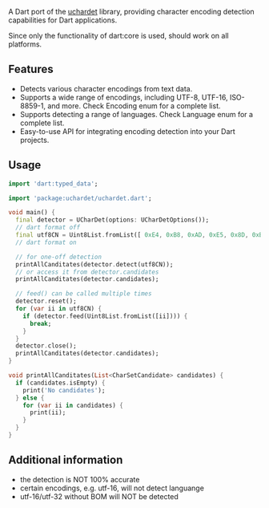<!-- 
This README describes the package. If you publish this package to pub.dev,
this README's contents appear on the landing page for your package.

For information about how to write a good package README, see the guide for
[writing package pages](https://dart.dev/tools/pub/writing-package-pages). 

For general information about developing packages, see the Dart guide for
[creating packages](https://dart.dev/guides/libraries/create-packages)
and the Flutter guide for
[developing packages and plugins](https://flutter.dev/to/develop-packages). 
-->

A Dart port of the [uchardet](https://gitlab.freedesktop.org/uchardet/uchardet) library, providing character encoding detection capabilities for Dart applications.

Since only the functionality of dart:core is used, should work  on all platforms.

## Features

- Detects various character encodings from text data.
- Supports a wide range of encodings, including UTF-8, UTF-16, ISO-8859-1, and more. Check Encoding enum for a complete list.
- Supports detecting a range of languages. Check Language enum for a complete list.
- Easy-to-use API for integrating encoding detection into your Dart projects.

## Usage

```dart
import 'dart:typed_data';

import 'package:uchardet/uchardet.dart';

void main() {
  final detector = UCharDet(options: UCharDetOptions());
  // dart format off
  final utf8CN = Uint8List.fromList([ 0xE4, 0xB8, 0xAD, 0xE5, 0x8D, 0xB1, 0xE4, 0xBA, 0x8B, 0xE6, 0x96, 0x87, 0xE5, 0x8C, 0x97, 0xE5, 0x92, 0x8C, 0xE5, 0x9B, 0x9B, ]);
  // dart format on

  // for one-off detection
  printAllCanditates(detector.detect(utf8CN));
  // or access it from detector.candidates
  printAllCanditates(detector.candidates);

  // feed() can be called multiple times
  detector.reset();
  for (var ii in utf8CN) {
    if (detector.feed(Uint8List.fromList([ii]))) {
      break;
    }
  }
  detector.close();
  printAllCanditates(detector.candidates);
}

void printAllCanditates(List<CharSetCandidate> candidates) {
  if (candidates.isEmpty) {
    print('No candidates');
  } else {
    for (var ii in candidates) {
      print(ii);
    }
  }
}

```

## Additional information

- the detection is NOT 100% accurate
- certain encodings, e.g. utf-16, will not detect languange
- utf-16/utf-32 without BOM will NOT be detected
